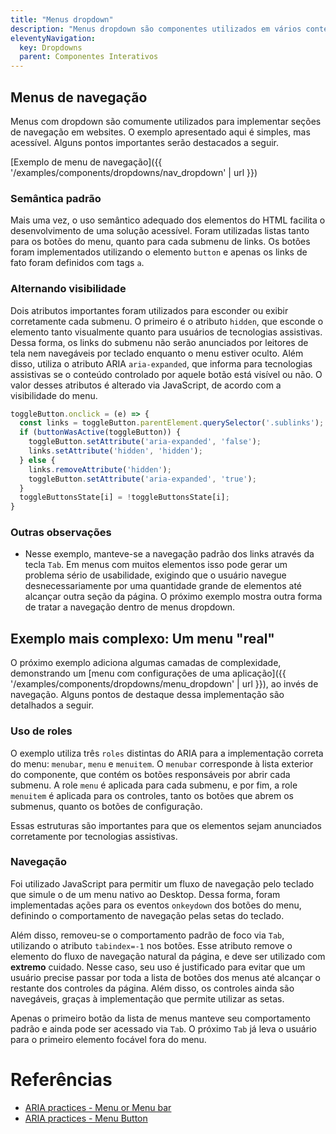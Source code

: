 ```yaml
---
title: "Menus dropdown"
description: "Menus dropdown são componentes utilizados em vários contextos, seja como mecanismo de navegação ou contendo controles de configuração de uma aplicação. Independente de seu propósito, alguns cuidados devem ser tomados para serem de fato acessíveis."
eleventyNavigation:
  key: Dropdowns
  parent: Componentes Interativos
---
```


## Menus de navegação

Menus com dropdown são comumente utilizados para implementar seções de navegação em websites. O exemplo apresentado aqui é simples, mas acessível. Alguns pontos importantes serão destacados a seguir.

[Exemplo de menu de navegação]({{ '/examples/components/dropdowns/nav_dropdown' | url }})

### Semântica padrão

Mais uma vez, o uso semântico adequado dos elementos do HTML facilita o desenvolvimento de uma solução acessível. Foram utilizadas listas tanto para os botões do menu, quanto para cada submenu de links. Os botões foram implementados utilizando o elemento `button` e apenas os links de fato foram definidos com tags `a`. 

### Alternando visibilidade

Dois atributos importantes foram utilizados para esconder ou exibir corretamente cada submenu. O primeiro é o atributo `hidden`, que esconde o elemento tanto visualmente quanto para usuários de tecnologias assistivas. Dessa forma, os links do submenu não serão anunciados por leitores de tela nem navegáveis por teclado enquanto o menu estiver oculto. Além disso, utiliza o atributo ARIA `aria-expanded`, que informa para tecnologias assistivas se o conteúdo controlado por aquele botão está visível ou não. O valor desses atributos é alterado via JavaScript, de acordo com a visibilidade do menu.

```js
toggleButton.onclick = (e) => {
  const links = toggleButton.parentElement.querySelector('.sublinks');
  if (buttonWasActive(toggleButton)) {
    toggleButton.setAttribute('aria-expanded', 'false');
    links.setAttribute('hidden', 'hidden');
  } else {
    links.removeAttribute('hidden');
    toggleButton.setAttribute('aria-expanded', 'true');
  }
  toggleButtonsState[i] = !toggleButtonsState[i];
}
```

### Outras observações

- Nesse exemplo, manteve-se a navegação padrão dos links através da tecla `Tab`. Em menus com muitos elementos isso pode gerar um problema sério de usabilidade, exigindo que o usuário navegue desnecessariamente por uma quantidade grande de elementos até alcançar outra seção da página. O próximo exemplo mostra outra forma de tratar a navegação dentro de menus dropdown.

## Exemplo mais complexo: Um menu "real"

O próximo exemplo adiciona algumas camadas de complexidade, demonstrando um [menu com configurações de uma aplicação]({{ '/examples/components/dropdowns/menu_dropdown' | url }}), ao invés de navegação. Alguns pontos de destaque dessa implementação são detalhados a seguir.

### Uso de roles

O exemplo utiliza três `roles` distintas do ARIA para a implementação correta do menu: `menubar`, `menu` e `menuitem`. O `menubar` corresponde à lista exterior do componente, que contém os botões responsáveis por abrir cada submenu. A role `menu` é aplicada para cada submenu, e por fim, a role `menuitem` é aplicada para os controles, tanto os botões que abrem os submenus, quanto os botões de configuração.

Essas estruturas são importantes para que os elementos sejam anunciados corretamente por tecnologias assistivas.

### Navegação

Foi utilizado JavaScript para permitir um fluxo de navegação pelo teclado que simule o de um menu nativo ao Desktop. Dessa forma, foram implementadas ações para os eventos `onkeydown` dos botões do menu, definindo o comportamento de navegação pelas setas do teclado.

Além disso, removeu-se o comportamento padrão de foco via `Tab`, utilizando o atributo `tabindex=-1` nos botões. Esse atributo remove o elemento do fluxo de navegação natural da página, e deve ser utilizado com **extremo** cuidado. Nesse caso, seu uso é justificado para evitar que um usuário precise passar por toda a lista de botões dos menus até alcançar o restante dos controles da página. Além disso, os controles ainda são navegáveis, graças à implementação que permite utilizar as setas.

Apenas o primeiro botão da lista de menus manteve seu comportamento padrão e ainda pode ser acessado via `Tab`. O próximo `Tab` já leva o usuário para o primeiro elemento focável fora do menu.

# Referências
- [ARIA practices - Menu or Menu bar](https://www.w3.org/TR/wai-aria-practices-1.1/#menu)
- [ARIA practices - Menu Button](https://www.w3.org/TR/wai-aria-practices-1.1/#menubutton)